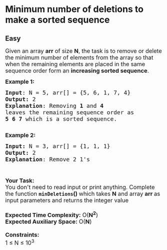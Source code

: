 # Minimum number of deletions to make a sorted sequence
## Easy
<div class="problems_problem_content__Xm_eO"><p><span style="font-size:18px">Given an array <strong>arr</strong> of size <strong>N</strong>, the task is to remove or delete the minimum number of elements from the array so that when the remaining elements are placed in the same sequence order form an <strong>increasing sorted sequence</strong>.</span></p>

<p><span style="font-size:18px"><strong>Example 1:</strong></span></p>

<pre><span style="font-size:18px"><strong>Input</strong>: N = 5, arr[] = {5, 6, 1, 7, 4}
<strong>Output:</strong> 2
<strong>Explanation</strong>: Removing <strong>1</strong> and <strong>4</strong>
leaves the remaining sequence order as
<strong>5 6 7</strong> which is a sorted sequence.</span></pre>

<div>&nbsp;</div>

<div><span style="font-size:18px"><strong>Example 2:</strong></span></div>

<pre><span style="font-size:18px"><strong>Input: </strong>N = 3, arr[] = {1, 1, 1}
<strong>Output: </strong>2
<strong>Explanation</strong>: Remove 2 1's
</span>
</pre>

<p><br>
<span style="font-size:18px"><strong>Your Task:&nbsp;&nbsp;</strong><br>
You don't need to read input or print anything. Complete the function <strong><code>minDeletions</code>()&nbsp;</strong>which takes <strong>N</strong> and array <strong>arr </strong>as input parameters and returns the integer value<br>
<br>
<strong>Expected Time Complexity:</strong> O(<strong>N<sup>2</sup></strong>)<br>
<strong>Expected Auxiliary Space:</strong> O(<strong>N</strong>)<br>
<br>
<strong>Constraints:</strong><br>
1 ≤ N ≤ 10<sup>3</sup></span></p>
</div>